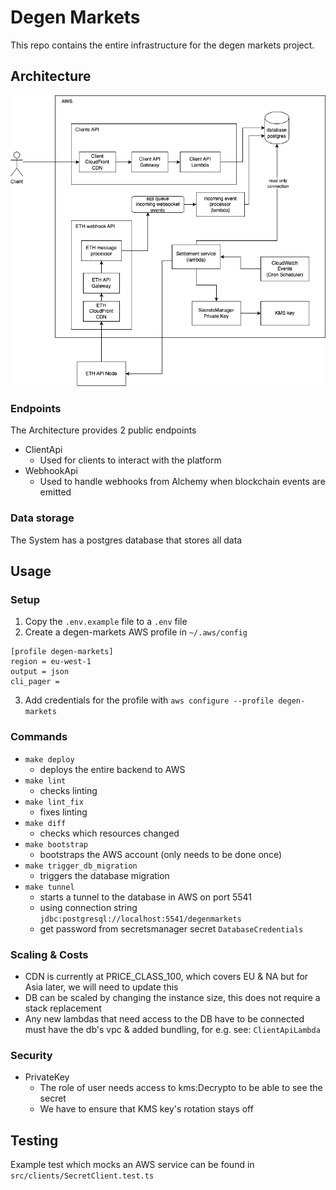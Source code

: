 # Degen Markets

This repo contains the entire infrastructure for the degen markets project.

## Architecture

![](docs/arch-overview.png)

### Endpoints

The Architecture provides 2 public endpoints

* ClientApi
  * Used for clients to interact with the platform
* WebhookApi
  * Used to handle webhooks from Alchemy when blockchain events are emitted

### Data storage

The System has a postgres database that stores all data

## Usage

### Setup

1) Copy the `.env.example` file to a `.env` file
2) Create a degen-markets AWS profile in `~/.aws/config`
```
[profile degen-markets]
region = eu-west-1
output = json
cli_pager =
```
3) Add credentials for the profile with `aws configure --profile degen-markets`

### Commands

* `make deploy`
  * deploys the entire backend to AWS
* `make lint`
  * checks linting
* `make lint_fix`
  * fixes linting
* `make diff`
  * checks which resources changed
* `make bootstrap`
  * bootstraps the AWS account (only needs to be done once)
* `make trigger_db_migration`
  * triggers the database migration
* `make tunnel`
  * starts a tunnel to the database in AWS on port 5541
  * using connection string `jdbc:postgresql://localhost:5541/degenmarkets`
  * get password from secretsmanager secret `DatabaseCredentials`

### Scaling & Costs
- CDN is currently at PRICE_CLASS_100, which covers EU & NA but for Asia later, we will need to update this
- DB can be scaled by changing the instance size, this does not require a stack replacement
- Any new lambdas that need access to the DB have to be connected must have the db's vpc & added bundling, for e.g. see: `ClientApiLambda`

### Security
- PrivateKey
  - The role of user needs access to kms:Decrypto to be able to see the secret
  - We have to ensure that KMS key's rotation stays off

## Testing

Example test which mocks an AWS service can be found in `src/clients/SecretClient.test.ts`